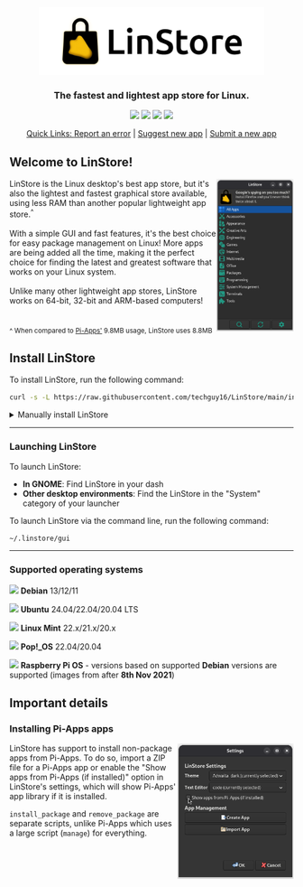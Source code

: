 <p align="center">
  <img src="https://raw.githubusercontent.com/techguy16/LinStore/refs/heads/main/images/banner.png" alt="LinStore logo" style="height:120px;"><br>
  <h3 align=center>The <b>fastest</b> and <b>lightest</b> app store for Linux.</h3>
</p>

<p align="center">
    <a href="https://github.com/techguy16/LinStore/stargazers"><img src="https://img.shields.io/github/stars/techguy16/LinStore"></a>
    <a href="https://github.com/techguy16/LinStore/network/members"><img src="https://img.shields.io/github/forks/techguy16/LinStore"></a>
    <a href="https://github.com/techguy16/LinStore/pulls"><img src="https://img.shields.io/github/issues-pr/techguy16/LinStore"></a>
    <a href="https://github.com/techguy16/LinStore/issues?q=is%3Aopen"><img src="https://img.shields.io/github/issues/techguy16/LinStore">
</p>

<p align="center">
  Quick Links: 
  <a href="https://github.com/techguy16/LinStore/issues/new?template=bug.yml">Report an error</a> |
  <a href="https://github.com/techguy16/LinStore/issues/new?template=app-request.yml">Suggest new app</a> |
  <a href="https://github.com/techguy16/LinStore/issues/new?template=app-submission.yml">Submit a new app</a>
</p>

## Welcome to LinStore!
<img src="https://raw.githubusercontent.com/techguy16/LinStore/refs/heads/main/images/screenshots/1.png" align="right" height="270px">
LinStore is the Linux desktop's best app store, but it's also the lightest and fastest graphical store available, using less RAM than another popular lightweight app store.<sup>^</sup>
<br><br>
With a simple GUI and fast features, it's the best choice for easy package management on Linux! More apps are being added all the time, making it the perfect choice for finding the latest and greatest software that works on your Linux system.
<br><br>
Unlike many other lightweight app stores, LinStore works on 64-bit, 32-bit and ARM-based computers!
<br><br>

<sub>^ When compared to [Pi-Apps'](https://github.com/Botspot/pi-apps) 9.8MB usage, LinStore uses 8.8MB</sub>

## Install LinStore
To install LinStore, run the following command:
```bash
curl -s -L https://raw.githubusercontent.com/techguy16/LinStore/main/install | bash
```

<details>
<summary>Manually install LinStore</summary>

```bash
git clone https://github.com/techguy16/LinStore ~/.linstore
cd ~/.linstore
chmod +x install
./install
```
</details>

<hr>

### Launching LinStore
To launch LinStore:
- **In GNOME**: Find LinStore in your dash
- **Other desktop environments**: Find the LinStore in the "System" category of your launcher

To launch LinStore via the command line, run the following command:
```bash
~/.linstore/gui
```

<hr>

### Supported operating systems
<img src="https://upload.wikimedia.org/wikipedia/commons/thumb/6/66/Openlogo-debianV2.svg/1200px-Openlogo-debianV2.svg.png" height="16px"> **Debian** 13/12/11

<img src="https://res.cloudinary.com/canonical/image/fetch/f_auto,q_auto,fl_sanitize,c_fill,w_100/https%3A%2F%2Fapi.charmhub.io%2Fapi%2Fv1%2Fmedia%2Fdownload%2Fcharm_Jfd56ZWJ9IaNHuPjXVLP9d9Xa2XMTSKp_icon_ad1a94cf9bb9f68614cb6c17e54e2fbd9dcc7fecc514dc6012b7f58fb5b87f8f.png" height="16px"> **Ubuntu** 24.04/22.04/20.04 LTS

<img src="https://upload.wikimedia.org/wikipedia/commons/thumb/3/3f/Linux_Mint_logo_without_wordmark.svg/1200px-Linux_Mint_logo_without_wordmark.svg.png" height="16px"> **Linux Mint** 22.x/21.x/20.x 

<img src="https://upload.wikimedia.org/wikipedia/commons/thumb/4/46/Pop%21_OS_Icon.svg/2048px-Pop%21_OS_Icon.svg.png" height="16px"> **Pop!_OS** 22.04/20.04

<img src="https://www.svgrepo.com/show/303239/raspberry-pi-logo.svg" height="16px"> **Raspberry Pi OS** - versions based on supported **Debian** versions are supported (images from after **8th Nov 2021**)

## Important details

### Installing Pi-Apps apps
<img src="https://raw.githubusercontent.com/techguy16/LinStore/refs/heads/main/images/screenshots/2.png" align="right" height="240">
LinStore has support to install non-package apps from Pi-Apps. To do so, import a ZIP file for a Pi-Apps app or enable the "Show apps from Pi-Apps (if installed)" option in LinStore's settings, which will show Pi-Apps' app library if it is installed.

<code>install_package</code> and <code>remove_package</code> are separate scripts, unlike Pi-Apps which uses a large script (<code>manage</code>) for everything.

